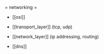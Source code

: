 = networking =

* [[osi]]

* [[transport_layer]] (tcp, udp)
* [[network_layer]] (ip addressing, routing)


* [[dns]]





